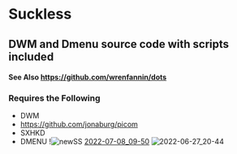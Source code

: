 # Suckless
## DWM and Dmenu source code with scripts included
#### See Also https://github.com/wrenfannin/dots
### Requires the Following
- DWM
- https://github.com/jonaburg/picom
- SXHKD
- DMENU
!![newSS](https://user-images.githubusercontent.com/64269332/181005027-4d1f0443-30db-40e6-aeb6-9dc314e0fc65.png)
[2022-07-08_09-50](https://user-images.githubusercontent.com/64269332/177955275-6173dd25-2fd5-4f6a-822c-6ee4d465fc36.png)
![2022-06-27_20-44](https://user-images.githubusercontent.com/64269332/176023007-91d8703c-81d0-4091-81c5-0154d62af33c.png)
